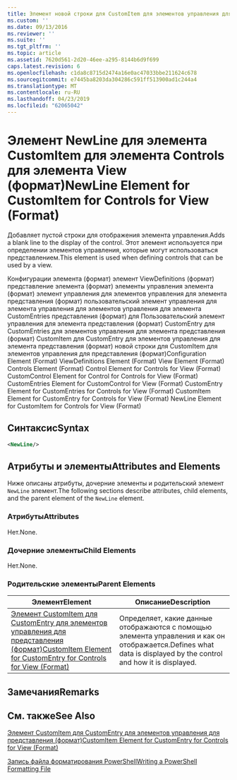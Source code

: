 ```yaml
---
title: Элемент новой строки для CustomItem для элементов управления для представления (формат) | Документация Майкрософт
ms.custom: ''
ms.date: 09/13/2016
ms.reviewer: ''
ms.suite: ''
ms.tgt_pltfrm: ''
ms.topic: article
ms.assetid: 7620d561-2d20-46ee-a295-8144b6d9f699
caps.latest.revision: 6
ms.openlocfilehash: c1da8c8715d2474a16e0ac47033bbe211624c678
ms.sourcegitcommit: e7445ba8203da304286c591ff513900ad1c244a4
ms.translationtype: MT
ms.contentlocale: ru-RU
ms.lasthandoff: 04/23/2019
ms.locfileid: "62065042"
---
```

# <a name="newline-element-for-customitem-for-controls-for-view-format"></a><span data-ttu-id="4eca9-102">Элемент NewLine для элемента CustomItem для элемента Controls для элемента View (формат)</span><span class="sxs-lookup"><span data-stu-id="4eca9-102">NewLine Element for CustomItem for Controls for View (Format)</span></span>

<span data-ttu-id="4eca9-103">Добавляет пустой строки для отображения элемента управления.</span><span class="sxs-lookup"><span data-stu-id="4eca9-103">Adds a blank line to the display of the control.</span></span> <span data-ttu-id="4eca9-104">Этот элемент используется при определении элементов управления, которые могут использоваться представлением.</span><span class="sxs-lookup"><span data-stu-id="4eca9-104">This element is used when defining controls that can be used by a view.</span></span>

<span data-ttu-id="4eca9-105">Конфигурации элемента (формат) элемент ViewDefinitions (формат) представление элемента (формат) элементы управления элемента (формат) элемент управления для элементов управления для элемента представления (формат) пользовательский элемент управления для элемента управления для элементов управления для элемента CustomEntries представления (формат) для Пользовательский элемент управления для элемента представления (формат) CustomEntry для CustomEntries для элементов управления для элемента представления (формат) CustomItem для CustomEntry для элементов управления для элемента представления (формат) новой строки для CustomItem для элементов управления для представления (формат)</span><span class="sxs-lookup"><span data-stu-id="4eca9-105">Configuration Element (Format) ViewDefinitions Element (Format) View Element (Format) Controls Element (Format) Control Element for Controls for View (Format) CustomControl Element for Control for Controls for View (Format) CustomEntries Element for CustomControl for View (Format) CustomEntry Element for CustomEntries for Controls for View (Format) CustomItem Element for CustomEntry for Controls for View (Format) NewLine Element for CustomItem for Controls for View (Format)</span></span>

## <a name="syntax"></a><span data-ttu-id="4eca9-106">Синтаксис</span><span class="sxs-lookup"><span data-stu-id="4eca9-106">Syntax</span></span>

```xml
<NewLine/>
```

## <a name="attributes-and-elements"></a><span data-ttu-id="4eca9-107">Атрибуты и элементы</span><span class="sxs-lookup"><span data-stu-id="4eca9-107">Attributes and Elements</span></span>

<span data-ttu-id="4eca9-108">Ниже описаны атрибуты, дочерние элементы и родительский элемент `NewLine` элемент.</span><span class="sxs-lookup"><span data-stu-id="4eca9-108">The following sections describe attributes, child elements, and the parent element of the `NewLine` element.</span></span>

### <a name="attributes"></a><span data-ttu-id="4eca9-109">Атрибуты</span><span class="sxs-lookup"><span data-stu-id="4eca9-109">Attributes</span></span>

<span data-ttu-id="4eca9-110">Нет.</span><span class="sxs-lookup"><span data-stu-id="4eca9-110">None.</span></span>

### <a name="child-elements"></a><span data-ttu-id="4eca9-111">Дочерние элементы</span><span class="sxs-lookup"><span data-stu-id="4eca9-111">Child Elements</span></span>

<span data-ttu-id="4eca9-112">Нет.</span><span class="sxs-lookup"><span data-stu-id="4eca9-112">None.</span></span>

### <a name="parent-elements"></a><span data-ttu-id="4eca9-113">Родительские элементы</span><span class="sxs-lookup"><span data-stu-id="4eca9-113">Parent Elements</span></span>

|<span data-ttu-id="4eca9-114">Элемент</span><span class="sxs-lookup"><span data-stu-id="4eca9-114">Element</span></span>|<span data-ttu-id="4eca9-115">Описание</span><span class="sxs-lookup"><span data-stu-id="4eca9-115">Description</span></span>|
|-------------|-----------------|
|[<span data-ttu-id="4eca9-116">Элемент CustomItem для CustomEntry для элементов управления для представления (формат)</span><span class="sxs-lookup"><span data-stu-id="4eca9-116">CustomItem Element for CustomEntry for Controls for View (Format)</span></span>](./customitem-element-for-customentry-for-controls-for-view-format.md)|<span data-ttu-id="4eca9-117">Определяет, какие данные отображаются с помощью элемента управления и как он отображается.</span><span class="sxs-lookup"><span data-stu-id="4eca9-117">Defines what data is displayed by the control and how it is displayed.</span></span>|

## <a name="remarks"></a><span data-ttu-id="4eca9-118">Замечания</span><span class="sxs-lookup"><span data-stu-id="4eca9-118">Remarks</span></span>

## <a name="see-also"></a><span data-ttu-id="4eca9-119">См. также</span><span class="sxs-lookup"><span data-stu-id="4eca9-119">See Also</span></span>

[<span data-ttu-id="4eca9-120">Элемент CustomItem для CustomEntry для элементов управления для представления (формат)</span><span class="sxs-lookup"><span data-stu-id="4eca9-120">CustomItem Element for CustomEntry for Controls for View (Format)</span></span>](./customitem-element-for-customentry-for-controls-for-view-format.md)

[<span data-ttu-id="4eca9-121">Запись файла форматирования PowerShell</span><span class="sxs-lookup"><span data-stu-id="4eca9-121">Writing a PowerShell Formatting File</span></span>](./writing-a-powershell-formatting-file.md)
